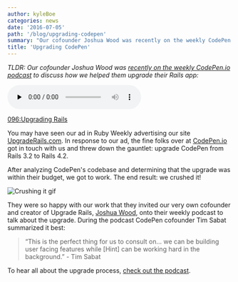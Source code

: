 ```yaml
---
author: kyleBoe
categories: news
date: '2016-07-05'
path: '/blog/upgrading-codepen'
summary: "Our cofounder Joshua Wood was recently on the weekly CodePen.io podcast to discuss how we helped them upgrade their Rails app."
title: 'Upgrading CodePen'
---
```


*TLDR: Our cofounder Joshua Wood was [recently on the weekly CodePen.io podcast](https://blog.codepen.io/2016/06/28/096-upgrading-rails/) to discuss how we helped them upgrade their Rails app:*

<audio controls="controls" preload="none">
  <source type="audio/mpeg" src="https://media.blubrry.com/codepen_radio/p/codepen-podcast.s3.amazonaws.com/096.mp3?_=1">
</audio>
<br />

[096:Upgrading Rails](https://blog.codepen.io/2016/06/28/096-upgrading-rails/)

You may have seen our ad in Ruby Weekly advertising our site [UpgradeRails.com](https://www.upgraderails.com/). In response to our ad, the fine folks over at [CodePen.io](http://codepen.io/) got in touch with us and threw down the gauntlet: upgrade CodePen from Rails 3.2 to Rails 4.2.

After analyzing CodePen's codebase and determining that the upgrade was within their budget, we got to work. The end result: we crushed it!


![Crushing it gif](https://media.giphy.com/media/fGkCHF0bzRWPm/giphy.gif "Crushing it")

They were so happy with our work that they invited our very own cofounder and creator of Upgrade Rails, [Joshua Wood](https://twitter.com/joshuap), onto their weekly podcast to talk about the upgrade. During the podcast CodePen cofounder Tim Sabat summarized it best:

> “This is the perfect thing for us to consult on… we can be building user facing features while [Hint] can be working hard in the background.” - Tim Sabat

To hear all about the upgrade process, [check out the podcast](https://blog.codepen.io/2016/06/28/096-upgrading-rails/).
